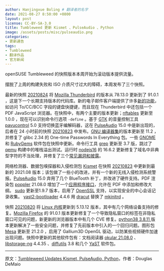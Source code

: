 ```yaml
---
author: Hanjingxue Boling # 翻译者的名字
date: 2021-08-27 8:50:00 +0800
layout: post
license: CC-BY-SA-3.0
title: Tumbleweed 更新 Kismet 、PulseAudio 、Python
image: /assets/posts/misc/pulseaudio.png
categories:
- 更新通告
tags:
- Tumbleweed
- 翻译作品
- 官方新闻
---
```


openSUSE Tumbleweed 的快照版本本周开始为滚动版本提供流量。

摆脱了上周的构建失败和 ISO 介质尺寸过大的障碍，本周发布了三个快照。

最新的快照 [20210824](https://lists.opensuse.org/archives/list/factory@lists.opensuse.org/thread/TI4L56TZS6TVK4GOA5A56JGLJDJQH7TC/) 将 [Mozilla Thunderbird](https://www.thunderbird.net/) 的版本从 78.13.0 更新到了 91.0.1 ，这是下一个长期支持版本的代码库。新的电子邮件客户端提供了许多[新的功能](https://www.thunderbird.net/en-US/thunderbird/91.0/releasenotes/#whatsnew)，如访问 To/CC/BCC 字段的键盘快捷键，而且现在 Thunderbird 中还包括一个 PDF JavaScript 浏览器。在快照中，有两个主要的版本更新；[nftables](https://netfilter.org/projects/nftables/) 更新至 1.0.0 ，现在可以识别命令行选项 `-define` 。基于 [GTK](https://www.gtk.org/) 的音量控制工具 [pavucontrol](https://freedesktop.org/software/pulseaudio/pavucontrol/) 5.0 支持切换蓝牙编解码器，这在 [PulseAudio](https://www.freedesktop.org/wiki/Software/PulseAudio/) 15.0 中是新出现的，后者在 24 小时前的快照 [20210823](https://lists.opensuse.org/archives/list/factory@lists.opensuse.org/thread/K2LJ7BDXF6X2QU3VPNW3LMSHTD5VQWCB/) 中发布。[GNU 编译器集](https://gcc.gnu.org/)的版本更新至 11.2 ，并修复了 glibc 2.34 的 One-time Passwords In Everything 包。一些 [GNOME](https://www.gnome.org/) 和 [RubyGems](https://rubygems.org/) 软件包在快照中更新。命令行工具 [grep](https://www.gnu.org/software/grep/) 更新至 3.7 版，跳过了 [qemu](https://www.qemu.org/) 构建中的堆栈溢出测试。运行时 [nodejs16](https://nodejs.org/en/) 的 16.6.2 更新修复了域名中非典型字符的不当处理，并修复了三个[常见漏洞和披露](https://en.wikipedia.org/wiki/Common_Vulnerabilities_and_Exposures)。

网络检测器、数据包嗅探器和入侵检测包 [Kismet](https://www.kismetwireless.net/) 在快照 [20210823](https://lists.opensuse.org/archives/list/factory@lists.opensuse.org/thread/K2LJ7BDXF6X2QU3VPNW3LMSHTD5VQWCB/) 中更新到最新的 2021.08 版本；该包做了一些小的改进，并有一个新的无线入侵检测系统警报。[PulseAudio](https://www.freedesktop.org/wiki/Software/PulseAudio/) 15.0 弃用了几个 BlueTooth 补丁，并改进了硬件支持。PDF 渲染包 [poppler](https://poppler.freedesktop.org/) 21.08.0 增加了一个[应用程序接口](https://en.wikipedia.org/wiki/API)，允许在 PDF 中添加和修改大纲。 [sudo](https://www.sudo.ws/) 更新至1.9.7 版本，启用了 [OpenSSL](https://www.openssl.org/) 支持，以实现安全的中心会话记录收集。 [yast2-bootloader](https://yast.opensuse.org/) 4.4.6 用 [dracut](https://dracut.wiki.kernel.org/index.php/Main_Page) 替换了 [mkinitrd](https://linux.die.net/man/8/mkinitrd) 。

快照 [20210820](https://lists.opensuse.org/archives/list/factory@lists.opensuse.org/thread/UCB426DWSMO5HVMFEHXTMBSDLJ54SIVE/) 将 [Linux 内核](https://www.kernel.org/)更新到 5.13.12 版本，其中有几个网络设备支持的修复。[Mozilla Firefox](https://www.mozilla.org/) 的 91.0.1 版本更新修复了一个导致隐私窗口的标签在非隐私窗口可见的问题，新更新的浏览器版本中有几个 CVE 修复。[python38 3.8.11 ](https://www.python.org/downloads/release/python-3811/) 版本更新解决了一些安全问题，并修复了先前版本中引入的一个回归问题。图形包 [Mesa](https://www.mesa3d.org/) 更新至 21.2.0 ，启用了 Gallium3D OpenGL 驱动，以防某些视频硬件加速出现问题。快照中更新的其他软件包有：文档阅读器 [okular 21.08.0](https://okular.kde.org/) 、[libstorage-ng](https://github.com/openSUSE/libstorage-ng) 4.4.35 、[diffutils](https://www.gnu.org/software/diffutils/) 3.8 和几个 [YaST](https://yast.opensuse.org/) 软件包。

------

原文：[Tumbleweed Updates Kismet, PulseAudio, Python](https://news.opensuse.org/2021/08/25/tw-updates-kismet-pulseaudio-python/)，作者：Douglas DeMaio